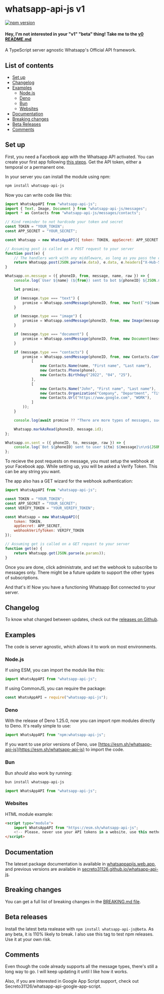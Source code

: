 # whatsapp-api-js v1

[![npm version](https://badge.fury.io/js/whatsapp-api-js.svg)](https://badge.fury.io/js/whatsapp-api-js)

#### Hey, I'm not interested in your "v1" "beta" thing! Take me to the [v0 README.md](https://github.com/Secreto31126/whatsapp-api-js/tree/0.8.2#readme)

A TypeScript server agnostic Whatsapp's Official API framework.

## List of contents

-   [Set up](#set-up)
-   [Changelog](#changelog)
-   [Examples](#examples)
    -   [Node.js](#nodejs)
    -   [Deno](#deno)
    -   [Bun](#bun)
    -   [Websites](#websites)
-   [Documentation](#documentation)
-   [Breaking changes](#breaking-changes)
-   [Beta Releases](#beta-releases)
-   [Comments](#comments)

## Set up

First, you need a Facebook app with the Whatsapp API activated.
You can create your first app following [this steps](https://developers.facebook.com/docs/whatsapp/getting-started/signing-up).
Get the API token, either a temporal or a permanent one.

In your server you can install the module using npm:

```sh
npm install whatsapp-api-js
```

Now you can write code like this:

```js
import WhatsAppAPI from "whatsapp-api-js";
import { Text, Image, Document } from "whatsapp-api-js/messages";
import * as Contacts from "whatsapp-api-js/messages/contacts";

// Kind reminder to not hardcode your token and secret
const TOKEN = "YOUR_TOKEN";
const APP_SECRET = "YOUR_SECRET";

const Whatsapp = new WhatsAppAPI({ token: TOKEN, appSecret: APP_SECRET });

// Assuming post is called on a POST request to your server
function post(e) {
    // The handlers work with any middleware, as long as you pass the correct data
    return Whatsapp.post(JSON.parse(e.data), e.data, e.headers["X-Hub-Signature-256"]);
}

Whatsapp.on.message = ({ phoneID, from, message, name, raw }) => {
    console.log(`User ${name} (${from}) sent to bot ${phoneID} ${JSON.stringify(message)}`);

    let promise;

    if (message.type === "text") {
        promise = Whatsapp.sendMessage(phoneID, from, new Text(`*${name}* said:\n\n${message.text.body}`), message.id);
    }

    if (message.type === "image") {
        promise = Whatsapp.sendMessage(phoneID, from, new Image(message.image.id, true, `Nice photo, ${name}`));
    }

    if (message.type === "document") {
        promise = Whatsapp.sendMessage(phoneID, from, new Document(message.document.id, true, undefined, "Our document"));
    }

    if (message.type === "contacts") {
        promise = Whatsapp.sendMessage(phoneID, from, new Contacts.Contacts(
            [
                new Contacts.Name(name, "First name", "Last name"),
                new Contacts.Phone(phone),
                new Contacts.Birthday("2022", "04", "25"),
            ],
            [
                new Contacts.Name("John", "First name", "Last name"),
                new Contacts.Organization("Company", "Department", "Title"),
                new Contacts.Url("https://www.google.com", "WORK"),
            ]
        ));
    }

    console.log(await promise ?? "There are more types of messages, such as locations, templates, interactives, reactions and all the other media types.");

    Whatsapp.markAsRead(phoneID, message.id);
};

Whatsapp.on.sent = ({ phoneID, to, message, raw }) => {
    console.log(`Bot ${phoneID} sent to user ${to} ${message}\n\n${JSON.stringify(raw)}`);
};
```

To recieve the post requests on message, you must setup the webhook at your Facebook app.
While setting up, you will be asked a Verify Token. This can be any string you want.

The app also has a GET wizard for the webhook authentication:

```js
import WhatsAppAPI from "whatsapp-api-js";

const TOKEN = "YOUR_TOKEN";
const APP_SECRET = "YOUR_SECRET";
const VERIFY_TOKEN = "YOUR_VERIFY_TOKEN";

const Whatsapp = new WhatsAppAPI({
    token: TOKEN,
    appSecret: APP_SECRET,
    webhookVerifyToken: VERIFY_TOKEN
});

// Assuming get is called on a GET request to your server
function get(e) {
    return Whatsapp.get(JSON.parse(e.params));
}
```

Once you are done, click administrate, and set the webhook to subscribe to messages only.
There might be a future update to support the other types of subscriptions.

And that's it! Now you have a functioning Whatsapp Bot connected to your server.

## Changelog

To know what changed between updates, check out the [releases on Github](https://github.com/Secreto31126/whatsapp-api-js/releases).

## Examples

The code is server agnostic, which allows it to work on most environments.

### Node.js

If using ESM, you can import the module like this:

```js
import WhatsAppAPI from "whatsapp-api-js";
```

If using CommonJS, you can require the package:

```js
const WhatsAppAPI = require("whatsapp-api-js");
```

### Deno

With the release of Deno 1.25.0, now you can import npm modules directly to Deno. It's really simple to use:

```js
import WhatsAppAPI from "npm:whatsapp-api-js";
```

If you want to use prior versions of Deno, use [https://esm.sh/whatsapp-api-js](https://esm.sh/whatsapp-api-js) to import the code.

### Bun

Bun _should_ also work by running:

```sh
bun install whatsapp-api-js
```

```js
import WhatsAppAPI from "whatsapp-api-js";
```

### Websites

HTML module example:

```html
<script type="module">
    import WhatsAppAPI from "https://esm.sh/whatsapp-api-js";
    <!-- Please, never use your API tokens in a website, use this method wisely -->
</script>
```

## Documentation

The lateset package documentation is available in [whatsappapijs.web.app](https://whatsappapijs.web.app/),
and previous versions are available in [secreto31126.github.io/whatsapp-api-js](https://secreto31126.github.io/whatsapp-api-js/).

## Breaking changes

You can get a full list of breaking changes in the [BREAKING.md file](https://github.com/Secreto31126/whatsapp-api-js/blob/main/BREAKING.md).

## Beta releases

Install the latest beta realease with `npm install whatsapp-api-js@beta`.
As any beta, it is 110% likely to break. I also use this tag to test npm releases.
Use it at your own risk.

## Comments

Even though the code already supports all the message types, there's still a long way to go.
I will keep updating it until I like how it works.

Also, if you are interested in Google App Script support, check out Secreto31126/whatsapp-api-google-app-script.
